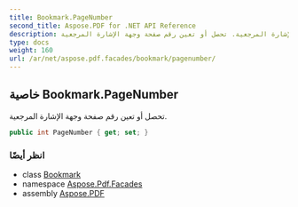 ```yaml
---
title: Bookmark.PageNumber
second_title: Aspose.PDF for .NET API Reference
description: خاصية الإشارة المرجعية. تحصل أو تعين رقم صفحة وجهة الإشارة المرجعية
type: docs
weight: 160
url: /ar/net/aspose.pdf.facades/bookmark/pagenumber/
---
```

## خاصية Bookmark.PageNumber

تحصل أو تعين رقم صفحة وجهة الإشارة المرجعية.

```csharp
public int PageNumber { get; set; }
```

### انظر أيضًا

* class [Bookmark](../)
* namespace [Aspose.Pdf.Facades](../../../aspose.pdf.facades/)
* assembly [Aspose.PDF](../../../)